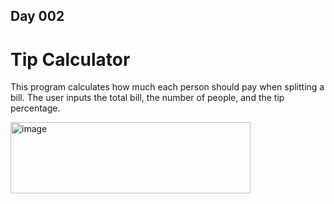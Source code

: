 ## Day 002

# Tip Calculator
This program calculates how much each person should pay when splitting a bill. The user inputs the total bill, the number of people, and the tip percentage.

<img width="384" height="114" alt="image" src="https://github.com/user-attachments/assets/bb077c6d-1be4-4067-89b8-ba839aa32b28" />
